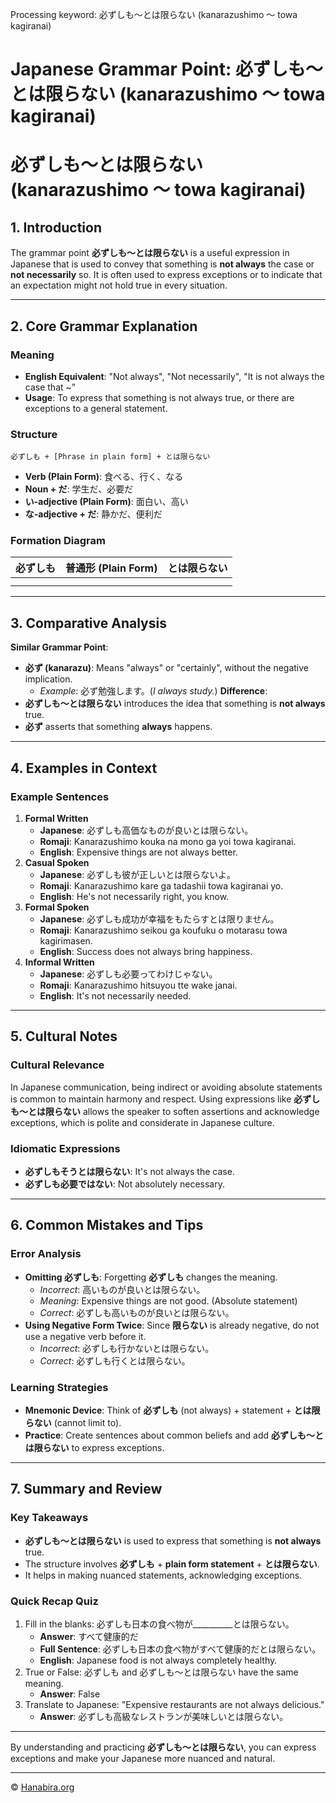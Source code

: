 Processing keyword: 必ずしも～とは限らない (kanarazushimo ～ towa kagiranai)
# Japanese Grammar Point: 必ずしも～とは限らない (kanarazushimo ～ towa kagiranai)
# 必ずしも～とは限らない (kanarazushimo ～ towa kagiranai)
## 1. Introduction
The grammar point **必ずしも～とは限らない** is a useful expression in Japanese that is used to convey that something is **not always** the case or **not necessarily** so. It is often used to express exceptions or to indicate that an expectation might not hold true in every situation.

---
## 2. Core Grammar Explanation
### Meaning
- **English Equivalent**: "Not always", "Not necessarily", "It is not always the case that ~"
- **Usage**: To express that something is not always true, or there are exceptions to a general statement.
### Structure
```
必ずしも + [Phrase in plain form] + とは限らない
```
- **Verb (Plain Form)**: 食べる、行く、なる
- **Noun + だ**: 学生だ、必要だ
- **い-adjective (Plain Form)**: 面白い、高い
- **な-adjective + だ**: 静かだ、便利だ
### Formation Diagram
| 必ずしも | 普通形 (Plain Form) | とは限らない |
|---------|---------------------|--------------|
|         |                     |              |
|         |                     |              |
---
## 3. Comparative Analysis
**Similar Grammar Point**: 
- **必ず (kanarazu)**: Means "always" or "certainly", without the negative implication.
  - *Example*: 必ず勉強します。(*I always study.*)
**Difference**:
- **必ずしも～とは限らない** introduces the idea that something is **not always** true.
- **必ず** asserts that something **always** happens.
---
## 4. Examples in Context
### Example Sentences
1. **Formal Written**
   - **Japanese**: 必ずしも高価なものが良いとは限らない。
   - **Romaji**: Kanarazushimo kouka na mono ga yoi towa kagiranai.
   - **English**: Expensive things are not always better.
2. **Casual Spoken**
   - **Japanese**: 必ずしも彼が正しいとは限らないよ。
   - **Romaji**: Kanarazushimo kare ga tadashii towa kagiranai yo.
   - **English**: He's not necessarily right, you know.
3. **Formal Spoken**
   - **Japanese**: 必ずしも成功が幸福をもたらすとは限りません。
   - **Romaji**: Kanarazushimo seikou ga koufuku o motarasu towa kagirimasen.
   - **English**: Success does not always bring happiness.
4. **Informal Written**
   - **Japanese**: 必ずしも必要ってわけじゃない。
   - **Romaji**: Kanarazushimo hitsuyou tte wake janai.
   - **English**: It's not necessarily needed.
---
## 5. Cultural Notes
### Cultural Relevance
In Japanese communication, being indirect or avoiding absolute statements is common to maintain harmony and respect. Using expressions like **必ずしも～とは限らない** allows the speaker to soften assertions and acknowledge exceptions, which is polite and considerate in Japanese culture.
### Idiomatic Expressions
- **必ずしもそうとは限らない**: It's not always the case.
- **必ずしも必要ではない**: Not absolutely necessary.
---
## 6. Common Mistakes and Tips
### Error Analysis
- **Omitting 必ずしも**: Forgetting **必ずしも** changes the meaning.
  - *Incorrect*: 高いものが良いとは限らない。
  - *Meaning*: Expensive things are not good. (Absolute statement)
  - *Correct*: 必ずしも高いものが良いとは限らない。
- **Using Negative Form Twice**: Since **限らない** is already negative, do not use a negative verb before it.
  - *Incorrect*: 必ずしも行かないとは限らない。
  - *Correct*: 必ずしも行くとは限らない。
### Learning Strategies
- **Mnemonic Device**: Think of **必ずしも** (not always) + statement + **とは限らない** (cannot limit to).
- **Practice**: Create sentences about common beliefs and add **必ずしも～とは限らない** to express exceptions.
---
## 7. Summary and Review
### Key Takeaways
- **必ずしも～とは限らない** is used to express that something is **not always** true.
- The structure involves **必ずしも** + **plain form statement** + **とは限らない**.
- It helps in making nuanced statements, acknowledging exceptions.
### Quick Recap Quiz
1. Fill in the blanks: 必ずしも日本の食べ物が__________とは限らない。
   - **Answer**: すべて健康的だ
   - **Full Sentence**: 必ずしも日本の食べ物がすべて健康的だとは限らない。
   - **English**: Japanese food is not always completely healthy.
2. True or False: 必ずしも and 必ずしも～とは限らない have the same meaning.
   - **Answer**: False
3. Translate to Japanese: "Expensive restaurants are not always delicious."
   - **Answer**: 必ずしも高級なレストランが美味しいとは限らない。
---
By understanding and practicing **必ずしも～とは限らない**, you can express exceptions and make your Japanese more nuanced and natural.


---

© [Hanabira.org](https://hanabira.org)
